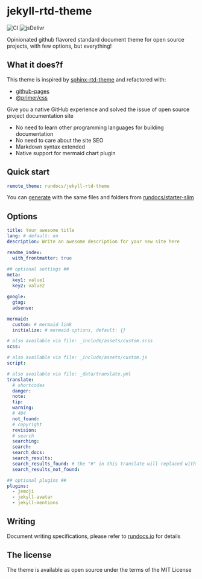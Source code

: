 # jekyll-rtd-theme

![CI](https://github.com/rundocs/jekyll-rtd-theme/workflows/CI/badge.svg?branch=v2)
![jsDelivr](https://data.jsdelivr.com/v1/package/gh/rundocs/jekyll-rtd-theme/badge)

Opinionated github flavored standard document theme for open source projects, with few options, but everything!

## What it does?f

This theme is inspired by [sphinx-rtd-theme](https://github.com/readthedocs/sphinx_rtd_theme) and refactored with:

- [github-pages](https://github.com/github/pages-gem)
- [@primer/css](https://github.com/primer/css)

Give you a native GitHub experience and solved the issue of open source project documentation site

- No need to learn other programming languages for building documentation
- No need to care about the site SEO
- Markdown syntax extended
- Native support for mermaid chart plugin

## Quick start

```yml
remote_theme: rundocs/jekyll-rtd-theme
```

You can [generate](https://github.com/rundocs/starter-slim/generate) with the same files and folders from [rundocs/starter-slim](https://github.com/rundocs/starter-slim/)

## Options

```yml
title: Your awesome title
lang: # default: en
description: Write an awesome description for your new site here

readme_index:
  with_frontmatter: true

## optional settings ##
meta:
  key1: value1
  key2: value2

google:
  gtag:
  adsense:

mermaid:
  custom: # mermaid link
  initialize: # mermaid options, default: {}

# also available via file: _include/assets/custom.scss
scss:

# also available via file: _include/assets/custom.js
script:

# also available via file: _data/translate.yml
translate:
  # shortcodes
  danger:
  note:
  tip:
  warning:
  # 404
  not_found:
  # copyright
  revision:
  # search
  searching:
  search:
  search_docs:
  search_results:
  search_results_found: # the "#" in this translate will replaced with results size!
  search_results_not_found:

## optional plugins ##
plugins:
  - jemoji
  - jekyll-avatar
  - jekyll-mentions
```

## Writing

Document writing specifications, please refer to [rundocs.io](https://rundocs.io) for details

## The license

The theme is available as open source under the terms of the MIT License
